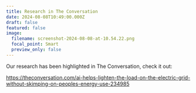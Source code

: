 ```yaml
---
title: Research in The Conversation
date: 2024-08-08T10:49:00.000Z
draft: false
featured: false
image:
  filename: screenshot-2024-08-08-at-10.54.22.png
  focal_point: Smart
  preview_only: false
---
```

Our research has been highlighted in The Conversation, check it out: 

https://theconversation.com/ai-helps-lighten-the-load-on-the-electric-grid-without-skimping-on-peoples-energy-use-234985

